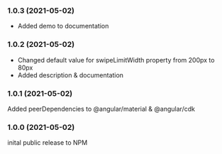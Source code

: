 
### 1.0.3 (2021-05-02)
* Added demo to documentation

### 1.0.2 (2021-05-02)
* Changed default value for swipeLimitWidth property from 200px to 80px
* Added description & documentation

### 1.0.1 (2021-05-02)
Added peerDependencies to @angular/material & @angular/cdk

### 1.0.0 (2021-05-02)
inital public release to NPM
